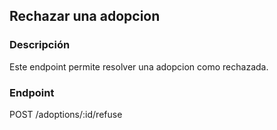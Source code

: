 ## Rechazar una adopcion

### Descripción

Este endpoint permite resolver una adopcion como rechazada.

### Endpoint

POST /adoptions/:id/refuse
